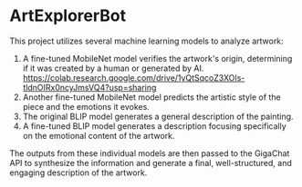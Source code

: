 # ArtExplorerBot
This project utilizes several machine learning models to analyze artwork:

1. A fine-tuned MobileNet model verifies the artwork's origin, determining if it was created by a human or generated by AI. https://colab.research.google.com/drive/1yQtSqcoZ3XOIs-tldnOIRx0ncyJmsVQ4?usp=sharing
2. Another fine-tuned MobileNet model predicts the artistic style of the piece and the emotions it evokes.
3. The original BLIP model generates a general description of the painting.
4. A fine-tuned BLIP model generates a description focusing specifically on the emotional content of the artwork.

The outputs from these individual models are then passed to the GigaChat API to synthesize the information and generate a final, well-structured, and engaging description of the artwork.
